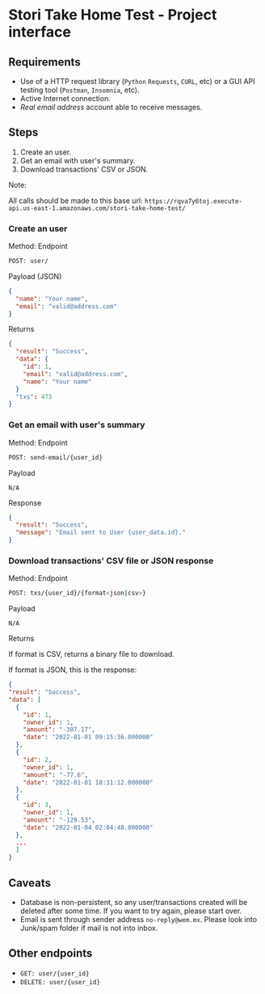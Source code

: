 # Stori Take Home Test - Project interface

## Requirements

- Use of a HTTP request library (`Python` `Requests`, `CURL`, etc) or a GUI API testing tool (`Postman`, `Insomnia`, etc).
- Active Internet connection.
- *Real email address* account able to receive messages.

## Steps

1. Create an user.
2. Get an email with user's summary.
3. Download transactions' CSV or JSON.

Note:

All calls should be made to this base url: `https://rqva7y6toj.execute-api.us-east-1.amazonaws.com/stori-take-home-test/`


### Create an user

Method: Endpoint
``` bash
POST: user/
```

Payload (JSON)
```json
{
  "name": "Your name",
  "email": "valid@address.com"
}
```

Returns
```json
{
  "result": "Success",
  "data": {
    "id": 1,
    "email": "valid@address.com",
    "name": "Your name"
  }
  "txs": 473
}
```

### Get an email with user's summary
Method: Endpoint
```bash
POST: send-email/{user_id}
```

Payload
```
N/A
```

Response
```json
{
  "result": "Success",
  "message": "Email sent to User {user_data.id}."
}
```

### Download transactions' CSV file or JSON response
Method: Endpoint
```bash
POST: txs/{user_id}/{format<json|csv>}
```
Payload
```
N/A
```

Returns

If format is CSV, returns a binary file to download.

If format is JSON, this is the response:

```json
{
"result": "Success",
"data": [
  {
    "id": 1,
    "owner_id": 1,
    "amount": "-307.17",
    "date": "2022-01-01 09:15:36.000000"
  },
  {
    "id": 2,
    "owner_id": 1,
    "amount": "-77.6",
    "date": "2022-01-01 18:31:12.000000"
  },
  {
    "id": 3,
    "owner_id": 1,
    "amount": "-129.53",
    "date": "2022-01-04 02:04:48.000000"
  },
  ...
  ]
}
```

## Caveats
- Database is non-persistent, so any user/transactions created will be deleted after some time. If you want to try again, please start over.
- Email is sent through sender address `no-reply@wem.mx`. Please look into Junk/spam folder if mail is not into inbox.

## Other endpoints

- `GET: user/{user_id}`
- `DELETE: user/{user_id}`